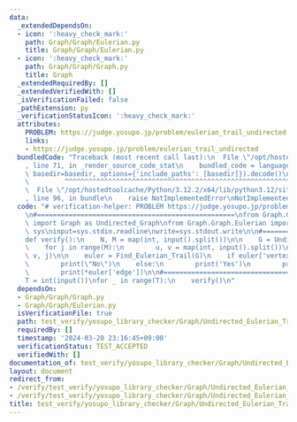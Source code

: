 ```yaml
---
data:
  _extendedDependsOn:
  - icon: ':heavy_check_mark:'
    path: Graph/Graph/Eulerian.py
    title: Graph/Graph/Eulerian.py
  - icon: ':heavy_check_mark:'
    path: Graph/Graph/Graph.py
    title: Graph
  _extendedRequiredBy: []
  _extendedVerifiedWith: []
  _isVerificationFailed: false
  _pathExtension: py
  _verificationStatusIcon: ':heavy_check_mark:'
  attributes:
    PROBLEM: https://judge.yosupo.jp/problem/eulerian_trail_undirected
    links:
    - https://judge.yosupo.jp/problem/eulerian_trail_undirected
  bundledCode: "Traceback (most recent call last):\n  File \"/opt/hostedtoolcache/Python/3.12.2/x64/lib/python3.12/site-packages/onlinejudge_verify/documentation/build.py\"\
    , line 71, in _render_source_code_stat\n    bundled_code = language.bundle(stat.path,\
    \ basedir=basedir, options={'include_paths': [basedir]}).decode()\n          \
    \         ^^^^^^^^^^^^^^^^^^^^^^^^^^^^^^^^^^^^^^^^^^^^^^^^^^^^^^^^^^^^^^^^^^^^^^^^^^^^^^^^^\n\
    \  File \"/opt/hostedtoolcache/Python/3.12.2/x64/lib/python3.12/site-packages/onlinejudge_verify/languages/python.py\"\
    , line 96, in bundle\n    raise NotImplementedError\nNotImplementedError\n"
  code: "# verification-helper: PROBLEM https://judge.yosupo.jp/problem/eulerian_trail_undirected\n\
    \n#==================================================\nfrom Graph.Graph.Graph\
    \ import Graph as Undirected_Graph\nfrom Graph.Graph.Eulerian import *\n\nimport\
    \ sys\ninput=sys.stdin.readline\nwrite=sys.stdout.write\n\n#==================================================\n\
    def verify():\n    N, M = map(int, input().split())\n\n    G = Undirected_Graph(N)\n\
    \    for j in range(M):\n        u, v = map(int, input().split())\n        G.add_edge(u,\
    \ v, j)\n\n    euler = Find_Eulerian_Trail(G)\n    if euler['vertex'] is None:\n\
    \        print(\"No\")\n    else:\n        print('Yes')\n        print(*euler['vertex'])\n\
    \        print(*euler['edge'])\n\n#==================================================\n\
    T = int(input())\nfor _ in range(T):\n    verify()\n"
  dependsOn:
  - Graph/Graph/Graph.py
  - Graph/Graph/Eulerian.py
  isVerificationFile: true
  path: test_verify/yosupo_library_checker/Graph/Undirected_Eulerian_Trail.test.py
  requiredBy: []
  timestamp: '2024-03-20 23:16:45+09:00'
  verificationStatus: TEST_ACCEPTED
  verifiedWith: []
documentation_of: test_verify/yosupo_library_checker/Graph/Undirected_Eulerian_Trail.test.py
layout: document
redirect_from:
- /verify/test_verify/yosupo_library_checker/Graph/Undirected_Eulerian_Trail.test.py
- /verify/test_verify/yosupo_library_checker/Graph/Undirected_Eulerian_Trail.test.py.html
title: test_verify/yosupo_library_checker/Graph/Undirected_Eulerian_Trail.test.py
---
```

